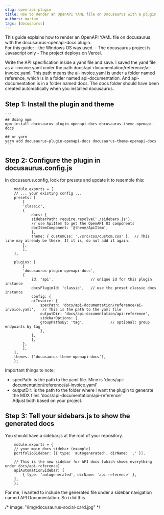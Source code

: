 ```yaml
---
slug: open-api-plugin
title: How to Render an OpenAPI YAML file on Docusaurus with a plugin
authors: mariam
tags: [docusaurus]
---
```




This guide explains how to render an OpenAPI YAML file on docusaurus with the docusaurus-openapi-docs plugin.  
For this guide:
    - the Windows OS was used.
    - The docusaurus project is Javascript only
    - The project deploys on Vercel.


Write the API specification inside a yaml file and save. I saved the yaml file as ai-invoice.yaml under the path docs/api-documentation/reference/ai-invoice.yaml. 
This path means the ai-invoice.yaml is under a folder named reference, which is in a folder named api-documentation. And api-documentation is in a folder named docs. The docs folder should have been created automatically when you installed docusaurus.  

## Step 1: Install the plugin and theme
    ```
    ## Using npm
    npm install docusaurus-plugin-openapi-docs docusaurus-theme-openapi-docs

    ## or yarn
    yarn add docusaurus-plugin-openapi-docs docusaurus-theme-openapi-docs
    ```

## Step 2: Configure the plugin in docusaurus.config.js
In docusaurus.config, look for presets and update it to resemble this:
```    // docusaurus.config.js (partial)
    module.exports = {
    // ... your existing config ...
    presets: [
        [
        'classic',
        {
            docs: {
            sidebarPath: require.resolve('./sidebars.js'),
            // use ApiItem to get the OpenAPI UI components
            docItemComponent: '@theme/ApiItem',
            },
            theme: { customCss: './src/css/custom.css' },  // This line may already be there. If it is, do not add it again.
        },
        ],
    ],

    plugins: [
        [
        'docusaurus-plugin-openapi-docs',
        {
            id: 'api',                 // unique id for this plugin instance
            docsPluginId: 'classic',   // use the preset classic docs instance
            config: {
            aiInvoice: {
                specPath: 'docs/api-documentation/reference/ai-invoice.yaml',  	// This is the path to the yaml file
                outputDir: 'docs/api-documentation/api-reference',  
                sidebarOptions: {
                groupPathsBy: 'tag',            // optional: group endpoints by tag
                },
            },
            },
        },
        ],
    ],
    themes: ['docusaurus-theme-openapi-docs'],
    };
```

Important things to note;  
- specPath: is the path to the yaml file. Mine is 'docs/api-documentation/reference/ai-invoice.yaml'
- outputDir: is the path to the folder where I want the plugin to generate the MDX files 'docs/api-documentation/api-reference’  
Adjust both based on your project. 

## Step 3: Tell your sidebars.js to show the generated docs 
You should have a sidebar.js at the root of your repository. 
```        // sidebars.js
    module.exports = {
    // your main docs sidebar (example)
    portfolioSidebar: [{ type: 'autogenerated', dirName: '.' }],

    // This is the new sidebar for API docs (which shows everything under docs/api-reference)
    apiAutomationSidebar: [
        { type: 'autogenerated', dirName: 'api-reference' },
    ],
    };
```
For me, I wanted to include the generated file under a sidebar navigation named API Documentation. So i did this



/* image: "/img/docusaurus-social-card.jpg" */